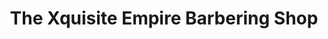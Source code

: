 ---
title: "The Xquisite Empire Barbering Shop"
url: /osu/the-xquisite-empire-barbering-shop/
shop: Friseur
---
